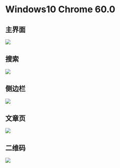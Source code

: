   
  
  
# Windows10 Chrome 60.0

## 主界面

![](img/w10_chrome_60.0/Index.png)

## 搜索

![](img/w10_chrome_60.0/Search.png)

## 侧边栏

![](img/w10_chrome_60.0/Sidebar.png)

## 文章页

![](img/w10_chrome_60.0/HelloWorld.png)

## 二维码

![](img/w10_chrome_60.0/Qrcode.png)
